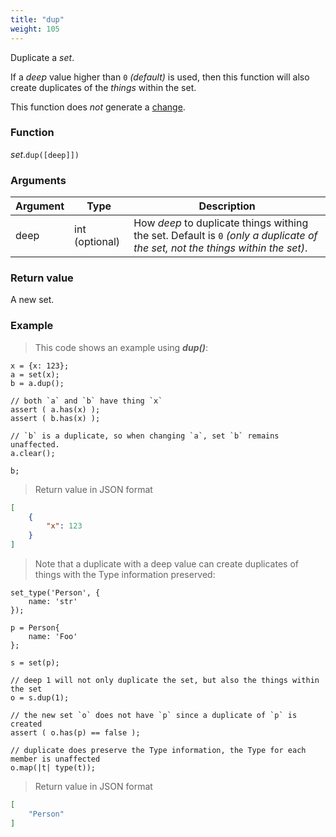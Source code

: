 ```yaml
---
title: "dup"
weight: 105
---
```


Duplicate a *set*.

If a *deep* value higher than `0` *(default)* is used, then this function will also create duplicates of the *things* within the set.

This function does *not* generate a [change](../../../overview/changes).

### Function

*set*.`dup([deep]])`

### Arguments

Argument | Type | Description
-------- | ---- | -----------
deep | int (optional) | How *deep* to duplicate things withing the set. Default is `0` *(only a duplicate of the set, not the things within the set)*.

### Return value

A new set.

### Example

> This code shows an example using ***dup()***:

```thingsdb,json_response
x = {x: 123};
a = set(x);
b = a.dup();

// both `a` and `b` have thing `x`
assert ( a.has(x) );
assert ( b.has(x) );

// `b` is a duplicate, so when changing `a`, set `b` remains unaffected.
a.clear();

b;
```

> Return value in JSON format

```json
[
    {
        "x": 123
    }
]
```

> Note that a duplicate with a deep value can create duplicates of things with the Type information preserved:

```thingsdb,json_response
set_type('Person', {
    name: 'str'
});

p = Person{
    name: 'Foo'
};

s = set(p);

// deep 1 will not only duplicate the set, but also the things within the set
o = s.dup(1);

// the new set `o` does not have `p` since a duplicate of `p` is created
assert ( o.has(p) == false );

// duplicate does preserve the Type information, the Type for each member is unaffected
o.map(|t| type(t));
```

> Return value in JSON format

```json
[
    "Person"
]
```

